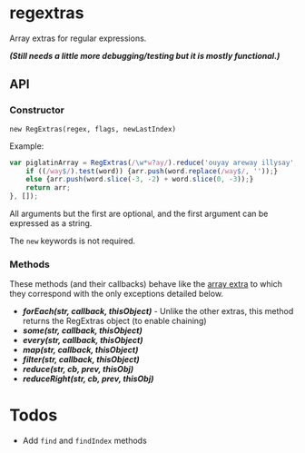 # regextras

Array extras for regular expressions.

***(Still needs a little more debugging/testing but it is mostly functional.)***


## API

### Constructor

`new RegExtras(regex, flags, newLastIndex)`

Example:

```js
var piglatinArray = RegExtras(/\w*w?ay/).reduce('ouyay areway illysay', function (arr, word) {
    if ((/way$/).test(word)) {arr.push(word.replace(/way$/, ''));}
    else {arr.push(word.slice(-3, -2) + word.slice(0, -3));}
    return arr;
}, []);
```

All arguments but the first are optional, and the first argument can be expressed as a string.

The `new` keywords is not required.

### Methods

These methods (and their callbacks) behave like the [array extra](https://developer.mozilla.org/en-US/docs/Web/JavaScript/Reference/Global_Objects/Array#Iteration_methods)
to which they correspond with the only exceptions detailed below.

- ***forEach(str, callback, thisObject)*** - Unlike the other extras, this method returns the RegExtras object (to enable chaining)
- ***some(str, callback, thisObject)***
- ***every(str, callback, thisObject)***
- ***map(str, callback, thisObject)***
- ***filter(str, callback, thisObject)***
- ***reduce(str, cb, prev, thisObj)***
- ***reduceRight(str, cb, prev, thisObj)***

# Todos

- Add `find` and `findIndex` methods
